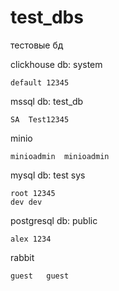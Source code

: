 # test_dbs
тестовые бд

clickhouse db: system 

    default 12345

mssql   db: test_db

    SA  Test12345

minio

    minioadmin  minioadmin

mysql db: test sys

    root 12345
    dev dev
    

postgresql db: public

    alex 1234

rabbit

    guest   guest